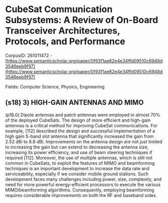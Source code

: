 # CubeSat Communication Subsystems: A Review of On-Board Transceiver Architectures, Protocols, and Performance

CorpusID: 261011472 - [https://www.semanticscholar.org/paper/0f93f1ae82e4e34ffd09510c6948d3546eeb9f97](https://www.semanticscholar.org/paper/0f93f1ae82e4e34ffd09510c6948d3546eeb9f97)

Fields: Computer Science, Physics, Engineering

## (s18) 3) HIGH-GAIN ANTENNAS AND MIMO
(p18.0) Dipole antennas and patch antennas were employed in almost 70% of the deployed CubeSats. The design of more efficient and high-gain antennas is a critical method for improving CubeSat communications. For example, [112] described the design and successful implementation of a high gain S-band slot antenna that significantly increased the gain from 2.52 dBi to 8.8 dBi. Improvements on the antenna design are not just limited to increasing the gain but can extend to decreasing the antenna size, increasing its power efficiency, and use of beam steering techniques if required [112]. Moreover, the use of multiple antennas, which is still not common in CubeSats, to exploit the features of MIMO and beamforming techniques is an important development to increase the data rate and serviceability, especially if we consider mobile ground stations. Such development faces many challenges including power, size, complexity, and need for more powerful energy-efficient processors to execute the various MIMO/beamforming algorithms. Consequently, employing beamforming requires considerable improvements on both the RF and baseband sides.
